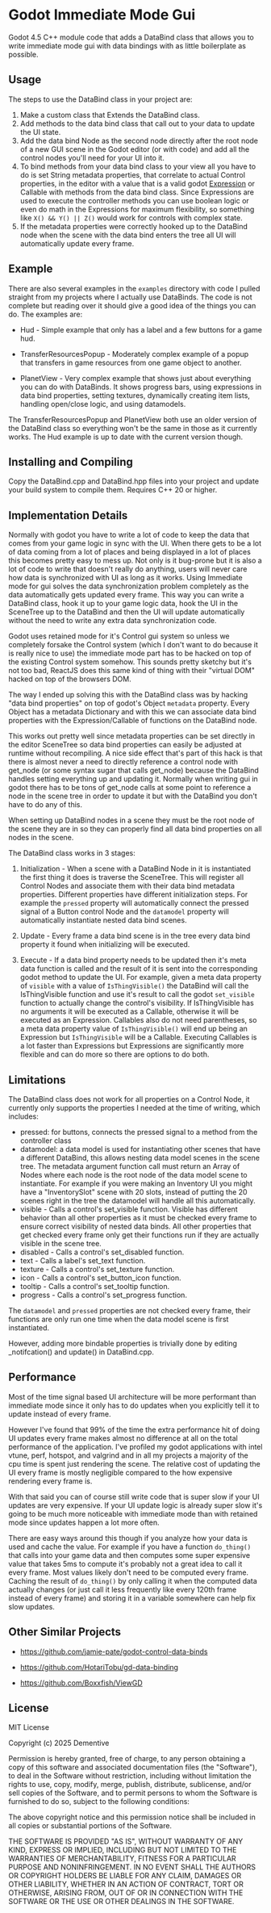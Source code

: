 # Godot Immediate Mode Gui

Godot 4.5 C++ module code that adds a DataBind class that allows you to write immediate mode gui with data bindings with as little boilerplate as possible.

## Usage

The steps to use the DataBind class in your project are:

1. Make a custom class that Extends the DataBind class.
2. Add methods to the data bind class that call out to your data to update the UI state.
3. Add the data bind Node as the second node directly after the root node of a new GUI scene in the Godot editor (or with code) and add all the control nodes you'll need for your UI into it.
4. To bind methods from your data bind class to your view all you have to do is set String metadata properties, that correlate to actual Control properties, in the editor with a value that is a valid godot [Expression](https://docs.godotengine.org/en/stable/tutorials/scripting/evaluating_expressions.html) or Callable with methods from the data bind class. Since Expressions are used to execute the controller methods you can use boolean logic or even do math in the Expressions for maximum flexibility, so something like `X() && Y() || Z()` would work for controls with complex state.
5. If the metadata properties were correctly hooked up to the DataBind node when the scene with the data bind enters the tree all UI will automatically update every frame.

## Example

There are also several examples in the `examples` directory with code I pulled straight from my projects where I actually use DataBinds. The code is not complete but reading over it should give a good idea of the things you can do.
The examples are:

- Hud - Simple example that only has a label and a few buttons for a game hud.

- TransferResourcesPopup - Moderately complex example of a popup that transfers in game resources from one game object to another.

- PlanetView - Very complex example that shows just about everything you can do with DataBinds. It shows progress bars, using expressions in data bind properties, setting textures, dynamically creating item lists, handling open/close logic, and using datamodels.

The TransferResourcesPopup and PlanetView both use an older version of the DataBind class so everything won't be the same in those as it currently works. The Hud example is up to date with the current version though.

## Installing and Compiling

Copy the DataBind.cpp and DataBind.hpp files into your project and update your build system to compile them. Requires C++ 20 or higher.

## Implementation Details

Normally with godot you have to write a lot of code to keep the data that comes from your game logic in sync with the UI. When there gets to be a lot of data coming from a lot of places and being displayed in a lot of places this becomes pretty easy to mess up. Not only is it bug-prone but it is also a lot of code to write that doesn't really do anything, users will never care how data is synchronized with UI as long as it works. Using Immediate mode for gui solves the data synchronization problem completely as the data automatically gets updated every frame. This way you can write a DataBind class, hook it up to your game logic data, hook the UI in the SceneTree up to the DataBind and then the UI will update automatically without the need to write any extra data synchronization code.


Godot uses retained mode for it's Control gui system so unless we completely forsake the Control system (which I don't want to do because it is really nice to use) the immediate mode part has to be hacked on top of the existing Control system somehow. This sounds pretty sketchy but it's not too bad, ReactJS does this same kind of thing with their "virtual DOM" hacked on top of the browsers DOM.


The way I ended up solving this with the DataBind class was by hacking "data bind properties" on top of godot's Object `metadata` property. Every Object has a metadata Dictionary and with this we can associate data bind properties with the Expression/Callable of functions on the DataBind node. 


This works out pretty well since metadata properties can be set directly in the editor SceneTree so data bind properties can easily be adjusted at runtime without recompiling. A nice side effect that's part of this hack is that there is almost never a need to directly reference a control node with get_node (or some syntax sugar that calls get_node) because the DataBind handles setting everything up and updating it. Normally when writing gui in godot there has to be tons of get_node calls at some point to reference a node in the scene tree in order to update it but with the DataBind you don't have to do any of this.


When setting up DataBind nodes in a scene they must be the root node of the scene they are in so they can properly find all data bind properties on all nodes in the scene.


The DataBind class works in 3 stages:

1. Initialization - When a scene with a DataBind Node in it is instantiated the first thing it does is traverse the SceneTree. This will register all Control Nodes and associate them with their data bind metadata properties. Different properties have different initialization steps. For example the `pressed` property will automatically connect the pressed signal of a Button control Node and the `datamodel` property will automatically instantiate nested data bind scenes. 

2. Update - Every frame a data bind scene is in the tree every data bind property it found when initializing will be executed.

3. Execute - If a data bind property needs to be updated then it's meta data function is called and the result of it is sent into the corresponding godot method to update the UI. For example, given a meta data property of `visible` with a value of `IsThingVisible()` the DataBind will call the IsThingVisible function and use it's result to call the godot `set_visible` function to actually change the control's visibility. If IsThingVisible has no arguments it will be executed as a Callable, otherwise it will be executed as an Expression. Callables also do not need parentheses, so a meta data property value of `IsThingVisible()` will end up being an Expression but `IsThingVisible` will be a Callable. Executing Callables is a lot faster than Expressions but Expressions are significantly more flexible and can do more so there are options to do both.

## Limitations

The DataBind class does not work for all properties on a Control Node, it currently only supports the properties I needed at the time of writing, which includes:

- pressed: for buttons, connects the pressed signal to a method from the controller class
- datamodel: a data model is used for instantiating other scenes that have a different DataBind, this allows nesting data model scenes in the scene tree. The metadata argument function call must return an Array of Nodes where each node is the root node of the data model scene to instantiate. For example if you were making an Inventory UI you might have a "InventorySlot" scene with 20 slots, instead of putting the 20 scenes right in the tree the datamodel will handle all this automatically.
- visible - Calls a control's set_visible function. Visible has different behavior than all other properties as it must be checked every frame to ensure correct visibility of nested data binds. All other properties that get checked every frame only get their functions run if they are actually visible in the scene tree.
- disabled - Calls a control's set_disabled function.
- text - Calls a label's set_text function.
- texture - Calls a control's set_texture function.
- icon - Calls a control's set_button_icon function.
- tooltip - Calls a control's set_tooltip function.
- progress - Calls a control's set_progress function.

The `datamodel` and `pressed` properties are not checked every frame, their functions are only run one time when the data model scene is first instantiated.

However, adding more bindable properties is trivially done by editing \_notifcation() and update() in DataBind.cpp.

## Performance

Most of the time signal based UI architecture will be more performant than immediate mode since it only has to do updates when you explicitly tell it to update instead of every frame.


However I've found that 99% of the time the extra performance hit of doing UI updates every frame makes almost no difference at all on the total performance of the application. I've profiled my godot applications with intel vtune, perf, hotspot, and valgrind and in all my projects a majority of the cpu time is spent just rendering the scene. The relative cost of updating the UI every frame is mostly negligible compared to the how expensive rendering every frame is.


With that said you can of course still write code that is super slow if your UI updates are very expensive. If your UI update logic is already super slow it's going to be much more noticeable with immediate mode than with retained mode since updates happen a lot more often.


There are easy ways around this though if you analyze how your data is used and cache the value. For example if you have a function `do_thing()` that calls into your game data and then computes some super expensive value that takes 5ms to compute it's probably not a great idea to call it every frame. Most values likely don't need to be computed every frame. Caching the result of `do_thing()` by only calling it when the computed data actually changes (or just call it less frequently like every 120th frame instead of every frame) and storing it in a variable somewhere can help fix slow updates.

## Other Similar Projects

- https://github.com/jamie-pate/godot-control-data-binds

- https://github.com/HotariTobu/gd-data-binding

- https://github.com/Boxxfish/ViewGD

## License

MIT License

Copyright (c) 2025 Dementive

Permission is hereby granted, free of charge, to any person obtaining a copy
of this software and associated documentation files (the "Software"), to deal
in the Software without restriction, including without limitation the rights
to use, copy, modify, merge, publish, distribute, sublicense, and/or sell
copies of the Software, and to permit persons to whom the Software is
furnished to do so, subject to the following conditions:

The above copyright notice and this permission notice shall be included in all
copies or substantial portions of the Software.

THE SOFTWARE IS PROVIDED "AS IS", WITHOUT WARRANTY OF ANY KIND, EXPRESS OR
IMPLIED, INCLUDING BUT NOT LIMITED TO THE WARRANTIES OF MERCHANTABILITY,
FITNESS FOR A PARTICULAR PURPOSE AND NONINFRINGEMENT. IN NO EVENT SHALL THE
AUTHORS OR COPYRIGHT HOLDERS BE LIABLE FOR ANY CLAIM, DAMAGES OR OTHER
LIABILITY, WHETHER IN AN ACTION OF CONTRACT, TORT OR OTHERWISE, ARISING FROM,
OUT OF OR IN CONNECTION WITH THE SOFTWARE OR THE USE OR OTHER DEALINGS IN THE
SOFTWARE.

